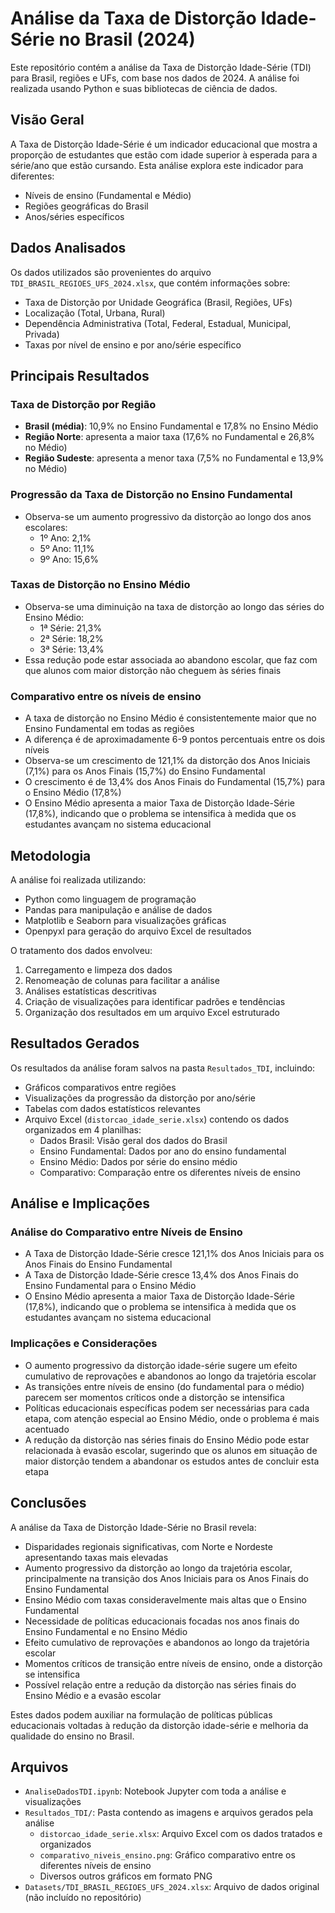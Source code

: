 # Análise da Taxa de Distorção Idade-Série no Brasil (2024)

Este repositório contém a análise da Taxa de Distorção Idade-Série (TDI) para Brasil, regiões e UFs, com base nos dados de 2024. A análise foi realizada usando Python e suas bibliotecas de ciência de dados.

## Visão Geral

A Taxa de Distorção Idade-Série é um indicador educacional que mostra a proporção de estudantes que estão com idade superior à esperada para a série/ano que estão cursando. Esta análise explora este indicador para diferentes:

- Níveis de ensino (Fundamental e Médio)
- Regiões geográficas do Brasil
- Anos/séries específicos

## Dados Analisados

Os dados utilizados são provenientes do arquivo `TDI_BRASIL_REGIOES_UFS_2024.xlsx`, que contém informações sobre:

- Taxa de Distorção por Unidade Geográfica (Brasil, Regiões, UFs)
- Localização (Total, Urbana, Rural)
- Dependência Administrativa (Total, Federal, Estadual, Municipal, Privada)
- Taxas por nível de ensino e por ano/série específico

## Principais Resultados

### Taxa de Distorção por Região

- **Brasil (média)**: 10,9% no Ensino Fundamental e 17,8% no Ensino Médio
- **Região Norte**: apresenta a maior taxa (17,6% no Fundamental e 26,8% no Médio)
- **Região Sudeste**: apresenta a menor taxa (7,5% no Fundamental e 13,9% no Médio)

### Progressão da Taxa de Distorção no Ensino Fundamental

- Observa-se um aumento progressivo da distorção ao longo dos anos escolares:
  - 1º Ano: 2,1%
  - 5º Ano: 11,1%
  - 9º Ano: 15,6%

### Taxas de Distorção no Ensino Médio

- Observa-se uma diminuição na taxa de distorção ao longo das séries do Ensino Médio:
  - 1ª Série: 21,3%
  - 2ª Série: 18,2%
  - 3ª Série: 13,4%
- Essa redução pode estar associada ao abandono escolar, que faz com que alunos com maior distorção não cheguem às séries finais

### Comparativo entre os níveis de ensino

- A taxa de distorção no Ensino Médio é consistentemente maior que no Ensino Fundamental em todas as regiões
- A diferença é de aproximadamente 6-9 pontos percentuais entre os dois níveis
- Observa-se um crescimento de 121,1% da distorção dos Anos Iniciais (7,1%) para os Anos Finais (15,7%) do Ensino Fundamental
- O crescimento é de 13,4% dos Anos Finais do Fundamental (15,7%) para o Ensino Médio (17,8%)
- O Ensino Médio apresenta a maior Taxa de Distorção Idade-Série (17,8%), indicando que o problema se intensifica à medida que os estudantes avançam no sistema educacional

## Metodologia

A análise foi realizada utilizando:

- Python como linguagem de programação
- Pandas para manipulação e análise de dados
- Matplotlib e Seaborn para visualizações gráficas
- Openpyxl para geração do arquivo Excel de resultados

O tratamento dos dados envolveu:

1. Carregamento e limpeza dos dados
2. Renomeação de colunas para facilitar a análise
3. Análises estatísticas descritivas
4. Criação de visualizações para identificar padrões e tendências
5. Organização dos resultados em um arquivo Excel estruturado

## Resultados Gerados

Os resultados da análise foram salvos na pasta `Resultados_TDI`, incluindo:

- Gráficos comparativos entre regiões
- Visualizações da progressão da distorção por ano/série
- Tabelas com dados estatísticos relevantes
- Arquivo Excel (`distorcao_idade_serie.xlsx`) contendo os dados organizados em 4 planilhas:
  - Dados Brasil: Visão geral dos dados do Brasil
  - Ensino Fundamental: Dados por ano do ensino fundamental
  - Ensino Médio: Dados por série do ensino médio
  - Comparativo: Comparação entre os diferentes níveis de ensino

## Análise e Implicações

### Análise do Comparativo entre Níveis de Ensino

- A Taxa de Distorção Idade-Série cresce 121,1% dos Anos Iniciais para os Anos Finais do Ensino Fundamental
- A Taxa de Distorção Idade-Série cresce 13,4% dos Anos Finais do Ensino Fundamental para o Ensino Médio
- O Ensino Médio apresenta a maior Taxa de Distorção Idade-Série (17,8%), indicando que o problema se intensifica à medida que os estudantes avançam no sistema educacional

### Implicações e Considerações

- O aumento progressivo da distorção idade-série sugere um efeito cumulativo de reprovações e abandonos ao longo da trajetória escolar
- As transições entre níveis de ensino (do fundamental para o médio) parecem ser momentos críticos onde a distorção se intensifica
- Políticas educacionais específicas podem ser necessárias para cada etapa, com atenção especial ao Ensino Médio, onde o problema é mais acentuado
- A redução da distorção nas séries finais do Ensino Médio pode estar relacionada à evasão escolar, sugerindo que os alunos em situação de maior distorção tendem a abandonar os estudos antes de concluir esta etapa

## Conclusões

A análise da Taxa de Distorção Idade-Série no Brasil revela:

- Disparidades regionais significativas, com Norte e Nordeste apresentando taxas mais elevadas
- Aumento progressivo da distorção ao longo da trajetória escolar, principalmente na transição dos Anos Iniciais para os Anos Finais do Ensino Fundamental
- Ensino Médio com taxas consideravelmente mais altas que o Ensino Fundamental
- Necessidade de políticas educacionais focadas nos anos finais do Ensino Fundamental e no Ensino Médio
- Efeito cumulativo de reprovações e abandonos ao longo da trajetória escolar
- Momentos críticos de transição entre níveis de ensino, onde a distorção se intensifica
- Possível relação entre a redução da distorção nas séries finais do Ensino Médio e a evasão escolar

Estes dados podem auxiliar na formulação de políticas públicas educacionais voltadas à redução da distorção idade-série e melhoria da qualidade do ensino no Brasil.

## Arquivos

- `AnaliseDadosTDI.ipynb`: Notebook Jupyter com toda a análise e visualizações
- `Resultados_TDI/`: Pasta contendo as imagens e arquivos gerados pela análise
  - `distorcao_idade_serie.xlsx`: Arquivo Excel com os dados tratados e organizados
  - `comparativo_niveis_ensino.png`: Gráfico comparativo entre os diferentes níveis de ensino
  - Diversos outros gráficos em formato PNG
- `Datasets/TDI_BRASIL_REGIOES_UFS_2024.xlsx`: Arquivo de dados original (não incluído no repositório)
